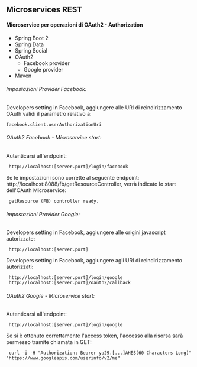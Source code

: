 ## Microservices REST

#### Microservice per operazioni di OAuth2 - Authorization

* Spring Boot 2
* Spring Data
* Spring Social
* OAuth2 
  * Facebook provider
  * Google provider
* Maven
  
###### Impostazioni Provider Facebook:
Developers setting in Facebook, aggiungere alle URI di reindirizzamento OAuth validi il parametro relativo a:
  ```
  facebook.client.userAuthorizationUri
  ```
  
###### OAuth2 Facebook - Microservice start:
Autenticarsi all'endpoint: 
  ```
   http://localhost:[server.port]/login/facebook
  ```
  
Se le impostazioni sono corrette al seguente endpoint: http://localhost:8088/fb/getResourceController, verrà indicato lo start dell'OAuth Microservice: 

  ```
   getResource (FB) controller ready.
  ```
  
###### Impostazioni Provider Google:
Developers setting in Facebook, aggiungere alle origini javascript autorizzate:
  
  ```
   http://localhost:[server.port]
  ```
  
Developers setting in Facebook, aggiungere agli URI di reindirizzamento autorizzati:
    
  ```
   http://localhost:[server.port]/login/google
   http://localhost:[server.port]/oauth2/callback
  ```
    
###### OAuth2 Google - Microservice start:
Autenticarsi all'endpoint: 
  ```
   http://localhost:[server.port]/login/google
  ```
  
Se si è ottenuto correttamente l'access token, l'accesso alla risorsa sarà permesso tramite chiamata in GET:
  ```
   curl -i -H "Authorization: Bearer ya29.[...]AHES(60 Characters Long)" "https://www.googleapis.com/userinfo/v2/me"
  ```
  
  